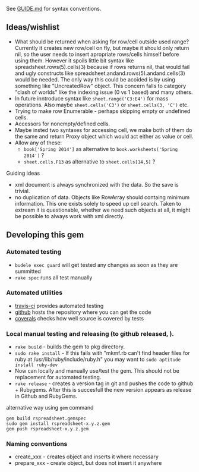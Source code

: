 See [GUIDE.md](GUIDE.md#conventions) for syntax conventions.

## Ideas/wishlist

  * What should be returned when asking for row/cell outside used range? Currently it creates new row/cell on fly, but maybe it should only return nil, so the user needs to insert apropriate rows/cells himself before using them. However it spoils little bit syntax like spreadsheet.rows(5).cells(3) because if rows returns nil, that would fail and ugly constructs like spreadsheet.andand.rows(5).andand.cells(3) would be needed. The only way this could be acoided is by using something like "UncreatedRow" object. This concern falls to category "clash of worlds" like the indexing issue (0 vs 1 based) and many others.
  * In future inntroduce syntax like ``sheet.range('C3:E4')`` for mass operations. Also maybe ``sheet.cells('C3')`` or ``sheet.cells(3, 'C')`` etc.
  * Trying to make row Enumerable - perhaps skipping empty or undefined cells.
  * Accessors for nonempty/defined cells.
  * Maybe insted two syntaxes for accessing cell, we make both of them do the same and return Proxy object which would act either as value or cell.
  * Allow any of these:
    * ``book['Spring 2014']`` as alternative to ``book.worksheets('Spring 2014')`` ?
    * ``sheet.cells.F13`` as alternative to ``sheet.cells[14,5]`` ?

Guiding ideas
  * xml document is always synchronized with the data. So the save is trivial.
  * no duplication of data. Objects like RowArray should containg minimum information. This one exists solely to speed up cell search. Taken to extream it is questionable, whether we need such objects at all, it might be possible to always work with xml directly.

    
## Developing this gem

### Automated testing

  * ``budele exec guard`` will get tested any changes as soon as they are summitted
  * ``rake spec`` runs all test manually

### Automated utilities
 
  * [travis-ci](https://travis-ci.org/gorn/rspreadsheet) provides automated testing
  * [github](https://github.com/gorn/rspreadsheet) hosts the repository where you can get the code
  * [coverals](https://coveralls.io/r/gorn/rspreadsheet) checks how well source is covered by tests

### Local manual testing and releasing (to github released, ).

  * ``rake build`` - builds the gem to pkg directory. 
  * ``sudo rake install`` - If this fails with "mkmf.rb can't find header files for ruby at /usr/lib/ruby/include/ruby.h" you may want to ``sudo aptitude install ruby-dev``
  * Now can locally and manually use/test the gem. This should not be replacement for automated testing. 
  * ``rake release`` - creates a version tag in git and pushes the code to github + Rubygems. After this is succesfull the new version appears as release in Github and RubyGems.

alternative way using ``gem`` command

    gem build rspreadsheet.gemspec
    sudo gem install rspreadsheet-x.y.z.gem
    gem push rspreadsheet-x.y.z.gem


### Naming conventions

  * create_xxx - creates object and inserts it where necessary
  * prepare_xxx - create object, but does not insert it anywhere
